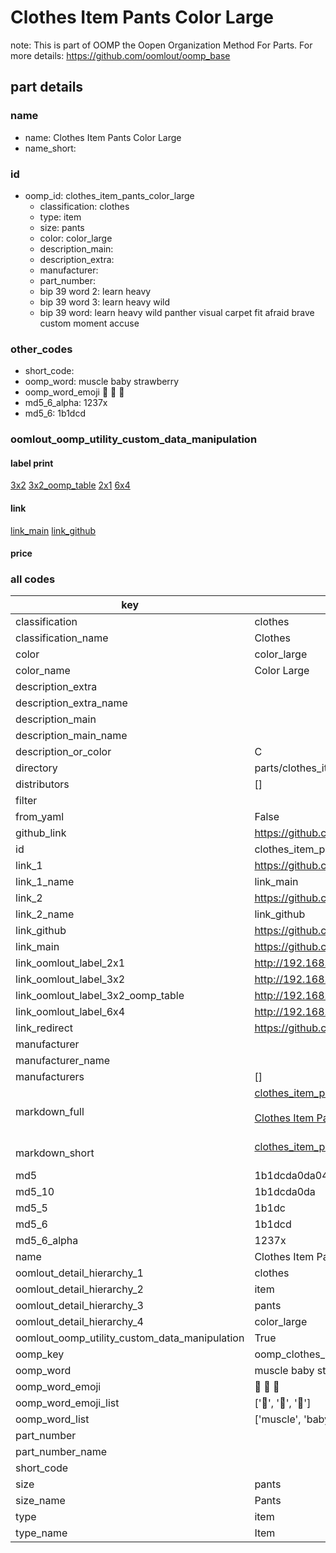 # Clothes Item Pants Color Large  

note: This is part of OOMP the Oopen Organization Method For Parts. For more details: https://github.com/oomlout/oomp_base

##  part details
  







### name
* name: Clothes Item Pants Color Large
* name_short: 
### id
* oomp_id: clothes_item_pants_color_large
  * classification: clothes
  * type: item
  * size: pants
  * color: color_large
  * description_main: 
  * description_extra: 
  * manufacturer: 
  * part_number: 
  * bip 39 word 2: learn heavy
  * bip 39 word 3: learn heavy wild
  * bip 39 word: learn heavy wild panther visual carpet fit afraid brave custom moment accuse

### other_codes
* short_code: 
* oomp_word: muscle baby strawberry
* oomp_word_emoji :muscle: :baby: :strawberry:
* md5_6_alpha: 1237x
* md5_6: 1b1dcd






### oomlout_oomp_utility_custom_data_manipulation
#### label print
[3x2](http://192.168.1.245:1112/?label=oomp%201237x)
[3x2_oomp_table](http://192.168.1.108:1112/?label=oomp%201237x)
[2x1](http://192.168.1.242:1112/?label=oomp%201237x)
[6x4](http://192.168.1.55:1112/?label=oomp%201237x)    

#### link

[link_main](https://github.com/oomlout/oomlout_oomp_version_1_messy/tree/main/parts/clothes_item_pants_color_large) [link_github](https://github.com/oomlout/oomlout_oomp_version_1_messy/tree/main/parts/clothes_item_pants_color_large)                             

#### price







### all codes 
| key | value |  
| --- | --- |  
| classification | clothes |  
| classification_name | Clothes |  
| color | color_large |  
| color_name | Color Large |  
| description_extra |  |  
| description_extra_name |  |  
| description_main |  |  
| description_main_name |  |  
| description_or_color | C  |  
| directory | parts/clothes_item_pants_color_large |  
| distributors | [] |  
| filter |  |  
| from_yaml | False |  
| github_link | https://github.com/oomlout/oomlout_oomp_part_src/tree/main/parts/clothes_item_pants_color_large |  
| id | clothes_item_pants_color_large |  
| link_1 | https://github.com/oomlout/oomlout_oomp_version_1_messy/tree/main/parts/clothes_item_pants_color_large |  
| link_1_name | link_main |  
| link_2 | https://github.com/oomlout/oomlout_oomp_version_1_messy/tree/main/parts/clothes_item_pants_color_large |  
| link_2_name | link_github |  
| link_github | https://github.com/oomlout/oomlout_oomp_version_1_messy/tree/main/parts/clothes_item_pants_color_large |  
| link_main | https://github.com/oomlout/oomlout_oomp_version_1_messy/tree/main/parts/clothes_item_pants_color_large |  
| link_oomlout_label_2x1 | http://192.168.1.242:1112/?label=oomp%201237x |  
| link_oomlout_label_3x2 | http://192.168.1.245:1112/?label=oomp%201237x |  
| link_oomlout_label_3x2_oomp_table | http://192.168.1.108:1112/?label=oomp%201237x |  
| link_oomlout_label_6x4 | http://192.168.1.55:1112/?label=oomp%201237x |  
| link_redirect | https://github.com/oomlout/oomlout_oomp_version_1_messy/tree/main/parts/clothes_item_pants_color_large |  
| manufacturer |  |  
| manufacturer_name |  |  
| manufacturers | [] |  
| markdown_full | [clothes_item_pants_color_large](none)<br>[](none)<br>[Clothes Item Pants Color Large](none)<br><br> |  
| markdown_short | [clothes_item_pants_color_large](none)<br><br> |  
| md5 | 1b1dcda0da048af88b7a79fdf61a9bf6 |  
| md5_10 | 1b1dcda0da |  
| md5_5 | 1b1dc |  
| md5_6 | 1b1dcd |  
| md5_6_alpha | 1237x |  
| name | Clothes Item Pants Color Large |  
| oomlout_detail_hierarchy_1 | clothes |  
| oomlout_detail_hierarchy_2 | item |  
| oomlout_detail_hierarchy_3 | pants |  
| oomlout_detail_hierarchy_4 | color_large |  
| oomlout_oomp_utility_custom_data_manipulation | True |  
| oomp_key | oomp_clothes_item_pants_color_large |  
| oomp_word | muscle baby strawberry |  
| oomp_word_emoji | :muscle: :baby: :strawberry: |  
| oomp_word_emoji_list | [':muscle:', ':baby:', ':strawberry:'] |  
| oomp_word_list | ['muscle', 'baby', 'strawberry'] |  
| part_number |  |  
| part_number_name |  |  
| short_code |  |  
| size | pants |  
| size_name | Pants |  
| type | item |  
| type_name | Item |  

